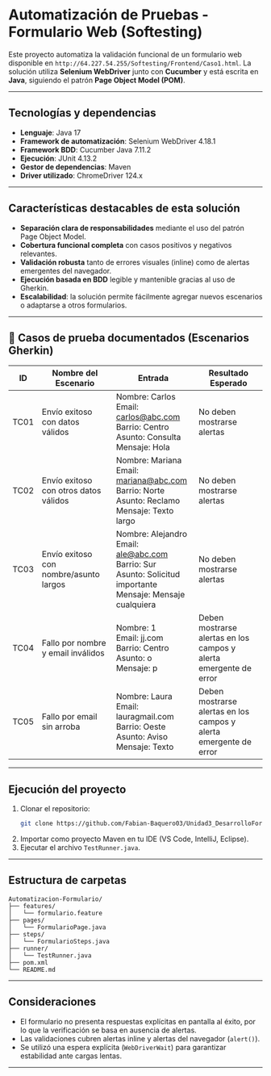 # Automatización de Pruebas - Formulario Web (Softesting)

Este proyecto automatiza la validación funcional de un formulario web disponible en `http://64.227.54.255/Softesting/Frontend/Caso1.html`. La solución utiliza **Selenium WebDriver** junto con **Cucumber** y está escrita en **Java**, siguiendo el patrón **Page Object Model (POM)**.

---

##  Tecnologías y dependencias

- **Lenguaje**: Java 17  
- **Framework de automatización**: Selenium WebDriver 4.18.1  
- **Framework BDD**: Cucumber Java 7.11.2  
- **Ejecución**: JUnit 4.13.2  
- **Gestor de dependencias**: Maven  
- **Driver utilizado**: ChromeDriver 124.x

---

##  Características destacables de esta solución

- **Separación clara de responsabilidades** mediante el uso del patrón Page Object Model.
- **Cobertura funcional completa** con casos positivos y negativos relevantes.
- **Validación robusta** tanto de errores visuales (inline) como de alertas emergentes del navegador.
- **Ejecución basada en BDD** legible y mantenible gracias al uso de Gherkin.
- **Escalabilidad**: la solución permite fácilmente agregar nuevos escenarios o adaptarse a otros formularios.

---

## 🧪 Casos de prueba documentados (Escenarios Gherkin)

| ID | Nombre del Escenario | Entrada | Resultado Esperado |
|----|-----------------------|---------|---------------------|
| TC01 | Envío exitoso con datos válidos | Nombre: Carlos<br>Email: carlos@abc.com<br>Barrio: Centro<br>Asunto: Consulta<br>Mensaje: Hola | No deben mostrarse alertas |
| TC02 | Envío exitoso con otros datos válidos | Nombre: Mariana<br>Email: mariana@abc.com<br>Barrio: Norte<br>Asunto: Reclamo<br>Mensaje: Texto largo | No deben mostrarse alertas |
| TC03 | Envío exitoso con nombre/asunto largos | Nombre: Alejandro<br>Email: ale@abc.com<br>Barrio: Sur<br>Asunto: Solicitud importante<br>Mensaje: Mensaje cualquiera | No deben mostrarse alertas |
| TC04 | Fallo por nombre y email inválidos | Nombre: 1<br>Email: jj.com<br>Barrio: Centro<br>Asunto: o<br>Mensaje: p | Deben mostrarse alertas en los campos y alerta emergente de error |
| TC05 | Fallo por email sin arroba | Nombre: Laura<br>Email: lauragmail.com<br>Barrio: Oeste<br>Asunto: Aviso<br>Mensaje: Texto | Deben mostrarse alertas en los campos y alerta emergente de error |

---

##  Ejecución del proyecto

1. Clonar el repositorio:
   ```bash
   git clone https://github.com/Fabian-Baquero03/Unidad3_DesarrolloForm.git
   ```
2. Importar como proyecto Maven en tu IDE (VS Code, IntelliJ, Eclipse).
3. Ejecutar el archivo `TestRunner.java`.

---

##  Estructura de carpetas

```
Automatizacion-Formulario/
├── features/
│   └── formulario.feature
├── pages/
│   └── FormularioPage.java
├── steps/
│   └── FormularioSteps.java
├── runner/
│   └── TestRunner.java
├── pom.xml
└── README.md
```

---

##  Consideraciones

- El formulario no presenta respuestas explícitas en pantalla al éxito, por lo que la verificación se basa en ausencia de alertas.
- Las validaciones cubren alertas inline y alertas del navegador (`alert()`).
- Se utilizó una espera explícita (`WebDriverWait`) para garantizar estabilidad ante cargas lentas.

---
